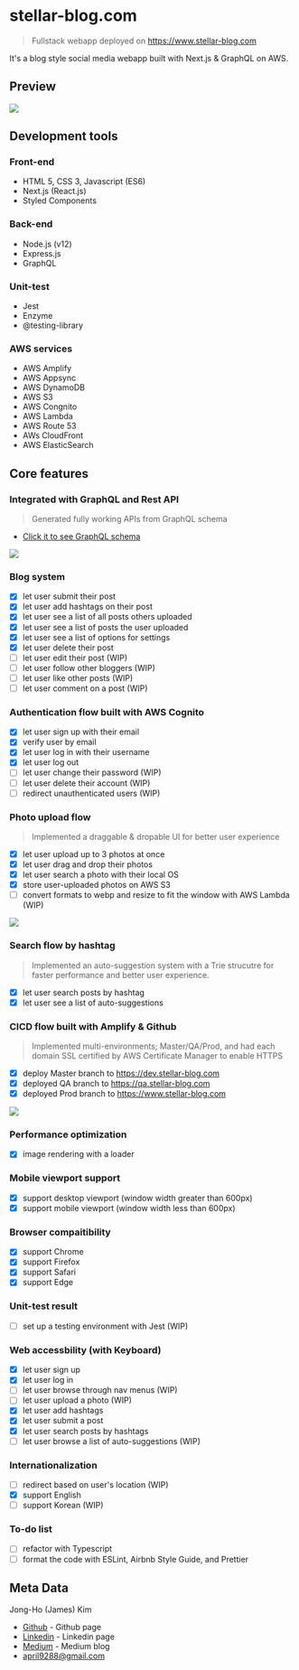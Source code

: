 # stellar-blog.com
> Fullstack webapp deployed on https://www.stellar-blog.com

It's a blog style social media webapp built with Next.js & GraphQL on AWS.

## Preview
![](wiki/preview-login.gif)

## Development tools
### Front-end
- HTML 5, CSS 3, Javascript (ES6)
- Next.js (React.js)
- Styled Components

### Back-end
- Node.js (v12)
- Express.js
- GraphQL

### Unit-test
- Jest
- Enzyme
- @testing-library

### AWS services
- AWS Amplify
- AWS Appsync
- AWS DynamoDB
- AWS S3
- AWS Congnito
- AWS Lambda
- AWS Route 53
- AWs CloudFront
- AWS ElasticSearch

## Core features
### Integrated with GraphQL and Rest API
> Generated fully working APIs from GraphQL schema

- [Click it to see GraphQL schema](https://github.com/Stellar-blog/stellar-blog-webapp/blob/master/amplify/backend/api/stellagraphqlapi/schema.graphql)

![](wiki/General_Process.png)

### Blog system
- [x] let user submit their post
- [x] let user add hashtags on their post
- [x] let user see a list of all posts others uploaded
- [x] let user see a list of posts the user uploaded
- [x] let user see a list of options for settings
- [x] let user delete their post
- [ ] let user edit their post (WIP)
- [ ] let user follow other bloggers (WIP)
- [ ] let user like other posts (WIP)
- [ ] let user comment on a post (WIP)

### Authentication flow built with AWS Cognito

- [x] let user sign up with their email
- [x] verify user by email
- [x] let user log in with their username
- [x] let user log out
- [ ] let user change their password (WIP)
- [ ] let user delete their account (WIP)
- [ ] redirect unauthenticated users (WIP)

### Photo upload flow
> Implemented a draggable & dropable UI for better user experience

- [x] let user upload up to 3 photos at once
- [x] let user drag and drop their photos
- [x] let user search a photo with their local OS
- [x] store user-uploaded photos on AWS S3
- [ ] convert formats to webp and resize to fit the window with AWS Lambda (WIP)

![](wiki/preview-photo-upload.png)

### Search flow by hashtag
> Implemented an auto-suggestion system with a Trie strucutre for faster performance and better user experience.

- [x] let user search posts by hashtag
- [x] let user see a list of auto-suggestions 

### CICD flow built with Amplify & Github
> Implemented multi-environments; Master/QA/Prod, and had each domain SSL certified by AWS Certificate Manager to enable HTTPS

- [x] deploy Master branch to https://dev.stellar-blog.com
- [x] deployed QA branch to https://qa.stellar-blog.com
- [x] deployed Prod branch to https://www.stellar-blog.com

![](wiki/CICD_Process.png)

### Performance optimization
- [x] image rendering with a loader 

### Mobile viewport support
- [x] support desktop viewport (window width greater than 600px)
- [x] support mobile  viewport (window width less than 600px)

### Browser compaitibility
- [x] support Chrome
- [x] support Firefox
- [x] support Safari
- [x] support Edge

### Unit-test result
- [ ] set up a testing environment with Jest (WIP)

### Web accessbility (with Keyboard)
- [x] let user sign up
- [x] let user log in
- [ ] let user browse through nav menus (WIP)
- [ ] let user upload a photo (WIP)
- [x] let user add hashtags 
- [x] let user submit a post
- [x] let user search posts by hashtags
- [ ] let user browse a list of auto-suggestions (WIP)

### Internationalization
- [ ] redirect based on user's location (WIP)
- [x] support English
- [ ] support Korean (WIP)

### To-do list
- [ ] refactor with Typescript
- [ ] format the code with ESLint, Airbnb Style Guide, and Prettier

## Meta Data
Jong-Ho (James) Kim
- [Github](https://github.com/april9288) - Github page
- [Linkedin](http://www.linkedin.com/in/james-kim-dev) - Linkedin page
- [Medium](https://medium.com/@april9288) - Medium blog
- april9288@gmail.com
